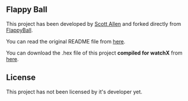 ## **Flappy Ball**

This project has been developed by [Scott Allen][1] and forked directly from [FlappyBall][2].

You can read the original README file from [here][3].

You can download the .hex file of this project **compiled for watchX** from [here][4].

## **License**

This project has not been licensed by it's developer yet.

[1]: https://github.com/MLXXXp
[2]: https://github.com/MLXXXp/FlappyBall
[3]: https://github.com/argeX-official/Game-Flappy_Ball/blob/master/OLD_README.md
[4]: https://github.com/argeX-official/Game-Flappy_Ball/releases
